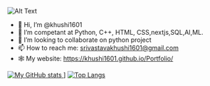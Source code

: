 

<!--
**khushi1601/khushi1601** is a ✨ _special_ ✨ repository because its `README.md` (this file) appears on your GitHub profile.

Here are some ideas to get you started:

- 🔭 I’m currently working on ...
- 🌱 I’m currently learning ...
- 👯 I’m looking to collaborate on ...
- 🤔 I’m looking for help with ...
- 💬 Ask me about ...
- 📫 How to reach me: ...
- 😄 Pronouns: ...
- ⚡ Fun fact: ...

-->
![Alt Text](https://media.giphy.com/media/o0vwzuFwCGAFO/giphy.gif)
- 👋 Hi, I’m @khushi1601
- 👀 I’m competant at Python, C++, HTML, CSS,nextjs,SQL,AI,ML.
- 💞️ I’m looking to collaborate on python project
- 📫 How to reach me: srivastavakhushi1601@gmail.com
- 🕸  My website: https://khushi1601.github.io/Portfolio/



[![My GitHub stats](https://github-readme-stats.vercel.app/api?username=khushi1601&show_icons=true&theme=radical)
]([(https://github.com/khushi1601/github-readme-stats))]
[![Top Langs](https://github-readme-stats.vercel.app/api/top-langs/?username=nilabjasanyal&show_icons=true&theme=radical)](https://github.com/khushi1601/github-readme-stats)
